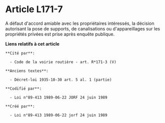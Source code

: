 # Article L171-7

A défaut d'accord amiable avec les propriétaires intéressés, la décision autorisant la pose de supports, de canalisations ou
d'appareillages sur les propriétés privées est prise après enquête publique.

**Liens relatifs à cet article**

	**Cité par**:

	  - Code de la voirie routière - art. R*171-3 (V)

	**Anciens textes**:

	  - Décret-loi 1935-10-30 art. 5 al. 1 (partie)

	**Codifié par**:

	  - Loi n°89-413 1989-06-22 JORF 24 juin 1989

	**Créé par**:

	  - Loi n°89-413 1989-06-22 jorf 24 juin 1989
